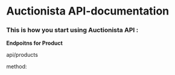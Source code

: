 # Auctionista API-documentation

### This is how you start using Auctionista API :
**Endpoitns for Product** 

api/products

method: 




